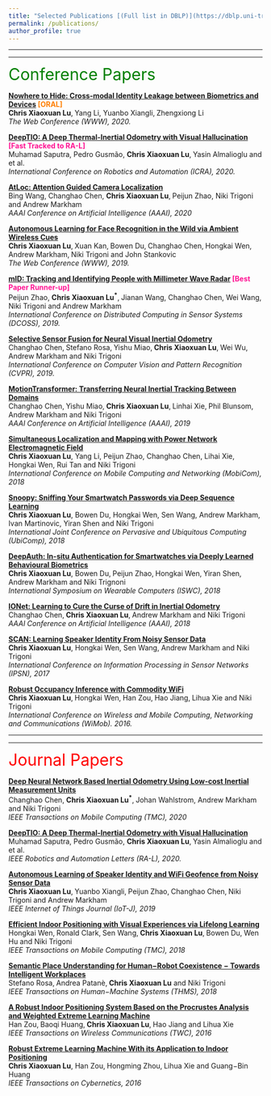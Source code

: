 ```yaml
---
title: "Selected Publications [(Full list in DBLP)](https://dblp.uni-trier.de/pers/hd/l/Lu_0001:Xiaoxuan)"
permalink: /publications/
author_profile: true
---
```


---
---

<font size="6" color="green">Conference Papers</font>
<br/> 

<b>[Nowhere to Hide: Cross-modal Identity Leakage between Biometrics and Devices](https://christopherlu.github.io/404) <font color="#FF7F00">[ORAL]</font> </b><br>
<b>Chris Xiaoxuan Lu</b>‚ Yang Li, Yuanbo Xiangli‚ Zhengxiong Li <br>
<i> The Web Conference (WWW), 2020. </i>

<b>[DeepTIO: A Deep Thermal-Inertial Odometry with Visual Hallucination](https://christopherlu.github.io/404) <font color="#FF1493">[Fast Tracked to RA-L]</font> </b> <br>
Muhamad Saputra, Pedro Gusmão, <b>Chris Xiaoxuan Lu</b>‚ Yasin Almalioglu and et al. <br>
<i> International Conference on Robotics and Automation (ICRA), 2020. </i>

<b>[AtLoc: Attention Guided Camera Localization](https://christopherlu.github.io/publications/atloc) </b> <br>
Bing Wang, Changhao Chen, <b>Chris Xiaoxuan Lu</b>‚ Peijun Zhao, Niki Trigoni and Andrew Markham <br>
<i> AAAI Conference on Artificial Intelligence (AAAI), 2020 </i>

<b>[Autonomous Learning for Face Recognition in the Wild via Ambient Wireless Cues](https://christopherlu.github.io/publications/autotune) </b> <br>
<b>Chris Xiaoxuan Lu</b>‚ Xuan Kan‚ Bowen Du‚ Changhao Chen‚ Hongkai Wen‚ Andrew Markham‚ Niki Trigoni and John Stankovic <br>
<i> The Web Conference (WWW), 2019. </i>

<b>[mID: Tracking and Identifying People with Millimeter Wave Radar](https://christopherlu.github.io/publications/mid1) <font color="#FF1493">[Best Paper Runner-up]</font>  </b> <br>
Peijun Zhao, <b>Chris Xiaoxuan Lu<sup>&#42;</sup></b>‚ Jianan Wang, Changhao Chen, Wei Wang, Niki Trigoni and Andrew Markham <br>
<i> International Conference on Distributed Computing in Sensor Systems (DCOSS), 2019. </i>

<b>[Selective Sensor Fusion for Neural Visual Inertial Odometry](https://christopherlu.github.io/publications/selection) </b> <br>
Changhao Chen‚ Stefano Rosa‚ Yishu Miao‚ <b>Chris Xiaoxuan Lu</b>‚ Wei Wu, Andrew Markham and Niki Trigoni <br>
<i> International Conference on Computer Vision and Pattern Recognition (CVPR), 2019. </i>

<b>[MotionTransformer: Transferring Neural Inertial Tracking Between Domains](https://christopherlu.github.io/publications/motiontransformer)</b> <br>
Changhao Chen‚ Yishu Miao‚ <b>Chris Xiaoxuan Lu</b>‚ Linhai Xie‚ Phil Blunsom‚ Andrew Markham and Niki Trigoni <br>
<i> AAAI Conference on Artificial Intelligence (AAAI), 2019 </i>

<b>[Simultaneous Localization and Mapping with Power Network Electromagnetic Field](https://christopherlu.github.io/publications/emrslam)</b> <br>
<b>Chris Xiaoxuan Lu</b>, Yang Li, Peijun Zhao, Changhao Chen, Lihai Xie, Hongkai Wen, Rui Tan and Niki Trigoni <br>
<i> International Conference on Mobile Computing and Networking (MobiCom), 2018 </i>

<b>[Snoopy: Sniffing Your Smartwatch Passwords via Deep Sequence Learning](https://christopherlu.github.io/publications/snoopy)</b> <br>
<b>Chris Xiaoxuan Lu</b>, Bowen Du, Hongkai Wen, Sen Wang, Andrew Markham, Ivan Martinovic, Yiran Shen and Niki Trigoni <br>
<i> International Joint Conference on Pervasive and Ubiquitous Computing (UbiComp), 2018 </i>

<b>[DeepAuth: In-situ Authentication for Smartwatches via Deeply Learned Behavioural Biometrics](https://christopherlu.github.io/publications/deepauth)</b> <br>
<b>Chris Xiaoxuan Lu</b>, Bowen Du‚ Peijun Zhao‚ Hongkai Wen‚ Yiran Shen‚ Andrew Markham and Niki Trignoni <br>
<i> International Symposium on Wearable Computers (ISWC), 2018 </i>

<b>[IONet: Learning to Cure the Curse of Drift in Inertial Odometry](https://christopherlu.github.io/publications/ionet) </b> <br>
Changhao Chen‚ <b>Chris Xiaoxuan Lu</b>‚ Andrew Markham and Niki Trigoni <br>
<i> AAAI Conference on Artificial Intelligence (AAAI), 2018 </i>

<b>[SCAN: Learning Speaker Identity From Noisy Sensor Data](https://christopherlu.github.io/publications/scan)</b> <br>
<b>Chris Xiaoxuan Lu</b>, Hongkai Wen, Sen Wang, Andrew Markham and Niki Trigoni <br>
<i> International Conference on Information Processing in Sensor Networks (IPSN), 2017 </i>

<b>[Robust Occupancy Inference with Commodity WiFi](https://christopherlu.github.io/publications/wipin)</b> <br>
<b>Chris Xiaoxuan Lu</b>‚ Hongkai Wen‚ Han Zou‚ Hao Jiang‚ Lihua Xie and Niki Trigoni <br>
<i> International Conference on Wireless and Mobile Computing‚ Networking and Communications (WiMob). 2016. </i>

---
---

<font size="6" color="red">Journal Papers</font>
<br/> 

<b>[Deep Neural Network Based Inertial Odometry Using Low-cost Inertial Measurement Units](https://christopherlu.github.io/publications/tmc20-ionet)</b> <br>
Changhao Chen, <b>Chris Xiaoxuan Lu<sup>&#42;</sup></b>‚ Johan Wahlstrom, Andrew Markham and Niki Trigoni <br>
<i> IEEE Transactions on Mobile Computing (TMC), 2020 </i>

<b>[DeepTIO: A Deep Thermal-Inertial Odometry with Visual Hallucination](https://christopherlu.github.io/404) </b> <br>
Muhamad Saputra, Pedro Gusmão, <b>Chris Xiaoxuan Lu</b>‚ Yasin Almalioglu and et al. <br>
<i> IEEE Robotics and Automation Letters (RA-L), 2020. </i>

<b>[Autonomous Learning of Speaker Identity and WiFi Geofence from Noisy Sensor Data](https://christopherlu.github.io/publications/iot-j19)</b> <br>
<b>Chris Xiaoxuan Lu</b>‚ Yuanbo Xiangli‚ Peijun Zhao‚ Changhao Chen‚ Niki Trigoni and Andrew Markham <br>
<i> IEEE Internet of Things Journal (IoT-J), 2019 </i>

<b>[Efficient Indoor Positioning with Visual Experiences via Lifelong Learning](https://christopherlu.github.io/publications/tmc18)</b> <br>
Hongkai Wen‚ Ronald Clark‚ Sen Wang‚ <b>Chris Xiaoxuan Lu</b>‚ Bowen Du‚ Wen Hu and Niki Trigoni <br>
<i> IEEE Transactions on Mobile Computing (TMC), 2018 </i>

<b>[Semantic Place Understanding for Human−Robot Coexistence − Towards Intelligent Workplaces](https://christopherlu.github.io/publications/thms18)</b> <br>
Stefano Rosa‚ Andrea Patanè‚ <b>Chris Xiaoxuan Lu</b> and Niki Trigoni <br>
<i> IEEE Transactions on Human−Machine Systems (THMS), 2018 </i>

<b>[A Robust Indoor Positioning System Based on the Procrustes Analysis and Weighted Extreme Learning Machine](https://christopherlu.github.io/publications/twc16)</b> <br>
Han Zou‚ Baoqi Huang‚ <b>Chris Xiaoxuan Lu</b>‚ Hao Jiang and Lihua Xie <br>
<i> IEEE Transactions on Wireless Communications (TWC), 2016 </i>

<b>[Robust Extreme Learning Machine With its Application to Indoor Positioning](https://christopherlu.github.io/publications/tc16)</b> <br>
<b>Chris Xiaoxuan Lu</b>, Han Zou‚ Hongming Zhou‚ Lihua Xie and Guang−Bin Huang<br>
<i> IEEE Transactions on Cybernetics, 2016 </i>




